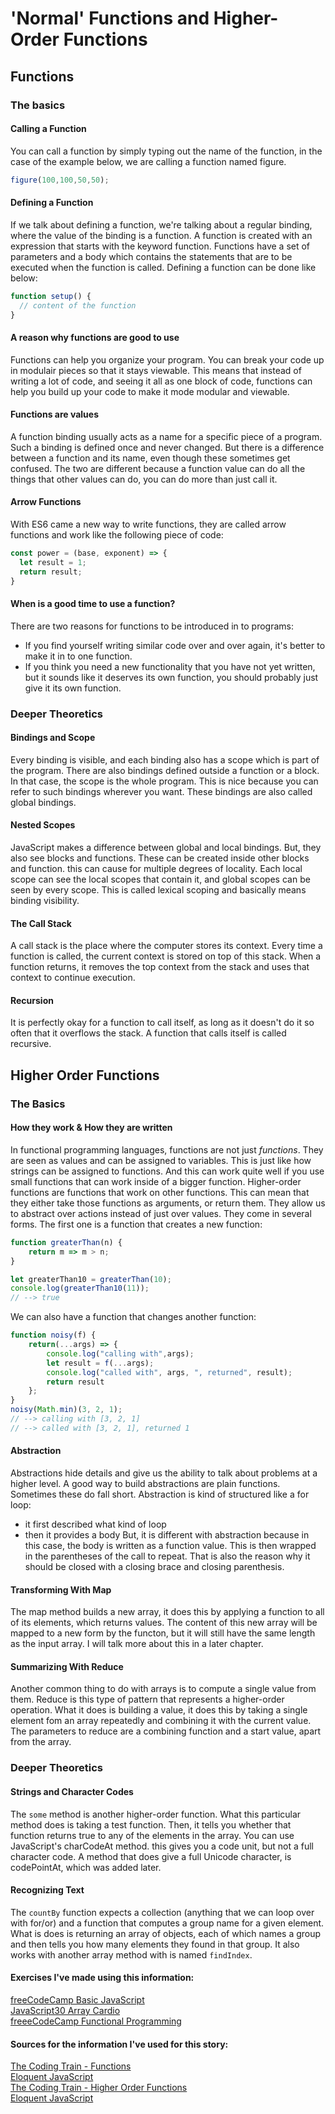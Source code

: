 # 'Normal' Functions and Higher-Order Functions

## Functions

### The basics

#### Calling a Function
You can call a function by simply typing out the name of the function, in the case of the example below, we are calling a function named figure.
``` javascript
figure(100,100,50,50);
```

#### Defining a Function
If we talk about defining a function, we're talking about a regular binding, where the value of the binding is a function. 
A function is created with an expression that starts with the keyword function. Functions have a set of parameters and a body which contains the statements that are to be executed when the function is called. 
Defining a function can be done like below:
``` javascript
function setup() {
  // content of the function
}
```

#### A reason why functions are good to use
Functions can help you organize your program. You can break your code up in modulair pieces so that it stays viewable. This means that instead of writing a lot of code, and seeing it all as one block of code, functions can help you build up your code to make it mode modular and viewable.

#### Functions are values
A function binding usually acts as a name for a specific piece of a program. Such a binding is defined once and never changed. But there is a difference between a function and its name, even though these sometimes get confused. 
The two are different because a function value can do all the things that other values can do, you can do more than just call it. 

#### Arrow Functions
With ES6 came a new way to write functions, they are called arrow functions and work like the following piece of code:
``` javascript
const power = (base, exponent) => {
  let result = 1;
  return result;
}
```

#### When is a good time to use a function?
There are two reasons for functions to be introduced in to programs:
* If you find yourself writing similar code over and over again, it's better to make it in to one function.
* If you think you need a new functionality that you have not yet written, but it sounds like it deserves its own function, you should probably just give it its own function.

### Deeper Theoretics

#### Bindings and Scope
Every binding is visible, and each binding also has a scope which is part of the program. There are also bindings defined outside a function or a block. In that case, the scope is the whole program. This is nice because you can refer to such bindings wherever you want. These bindings are also called global bindings.

#### Nested Scopes
JavaScript makes a difference between global and local bindings. But, they also see blocks and functions. These can be created inside other blocks and function. this can cause for multiple degrees of locality. 
Each local scope can see the local scopes that contain it, and global scopes can be seen by every scope. 
This is called lexical scoping and basically means binding visibility.

#### The Call Stack
A call stack is the place where the computer stores its context. Every time a function is called, the current context is stored on top of this stack. When a function returns, it removes the top context from the stack and uses that context to continue execution.

#### Recursion
It is perfectly okay for a function to call itself, as long as it doesn't do it so often that it overflows the stack. A function that calls itself is called recursive.

## Higher Order Functions

### The Basics

#### How they work & How they are written
In functional programming languages, functions are not just _functions_. They are seen as values and can be assigned to variables. This is just like how strings can be assigned to functions. And this can work quite well if you use small functions that can work inside of a bigger function.
Higher-order functions are functions that work on other functions. This can mean that they either take those functions as arguments, or return them. They allow us to abstract over actions instead of just over values. They come in several forms.
The first one is a function that creates a new function:
``` javascript
function greaterThan(n) {
	return m => m > n;
}

let greaterThan10 = greaterThan(10);
console.log(greaterThan10(11));
// --> true
```
We can also have a function that changes another function:
``` javascript
function noisy(f) {
	return(...args) => {
		console.log("calling with",args);
		let result = f(...args);
		console.log("called with", args, ", returned", result);
		return result
	};
}
noisy(Math.min)(3, 2, 1);
// --> calling with [3, 2, 1]
// --> called with [3, 2, 1], returned 1
```

#### Abstraction
Abstractions hide details and give us the ability to talk about problems at a higher level. A good way to build abstractions are plain functions. Sometimes these do fall short. 
Abstraction is kind of structured like a for loop:
* it first described what kind of loop
* then it provides a body
But, it is different with abstraction because in this case, the body is written as a function value. This is then wrapped in the parentheses of the call to repeat. 
That is also the reason why it should be closed with a closing brace and closing parenthesis.

#### Transforming With Map
The map method builds a new array, it does this by applying a function to all of its elements, which returns values.
The content of this new array will be mapped to a new form by the functon, but it will still have the same length as the input array. 
I will talk more about this in a later chapter.

#### Summarizing With Reduce
Another common thing to do with arrays is to compute a single value from them. Reduce is this type of pattern that represents a higher-order operation. What it does is building a value, it does this by taking a single element fom an array repeatedly and combining it with the current value. The parameters to reduce are a combining function and a start value, apart from the array.

### Deeper Theoretics

#### Strings and Character Codes
The `some` method is another higher-order function. What this particular method does is taking a test function. Then, it tells you whether that function returns true to any of the elements in the array. 
You can use JavaScript's charCodeAt method. this gives you a code unit, but not a full character code. A method that does give a full Unicode character, is codePointAt, which was added later.

#### Recognizing Text
The `countBy` function expects a collection (anything that we can loop over with for/or) and a function that computes a group name for a given element. What is does is returning an array of objects, each of which names a group and then tells you how many elements they found in that group. It also works with another array method with is named `findIndex`.

#### Exercises I've made using this information:
[freeCodeCamp Basic JavaScript]()                   
[JavaScript30 Array Cardio]()                   
[freeeCodeCamp Functional Programming]()     

#### Sources for the information I've used for this story:
[The Coding Train - Functions](https://www.youtube.com/watch?v=wRHAitGzBrg)                   
[Eloquent JavaScript](https://eloquentjavascript.net/03_functions.html)                   
[The Coding Train - Higher Order Functions](https://www.youtube.com/watch?v=H4awPsyugS0)                   
[Eloquent JavaScript](https://eloquentjavascript.net/05_higher_order.html)                   
